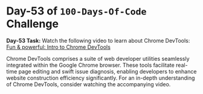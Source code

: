 # Day-53 of `100-Days-Of-Code` Challenge

**Day-53 Task:**
Watch the following video to learn about Chrome DevTools:
[Fun & powerful: Intro to Chrome DevTools](https://www.youtube.com/watch?v=t1c5tNPpXjs&t=23s)

Chrome DevTools comprises a suite of web developer utilities seamlessly integrated within the Google Chrome browser. These tools facilitate real-time page editing and swift issue diagnosis, enabling developers to enhance website construction efficiency significantly. For an in-depth understanding of Chrome DevTools, consider watching the accompanying video.